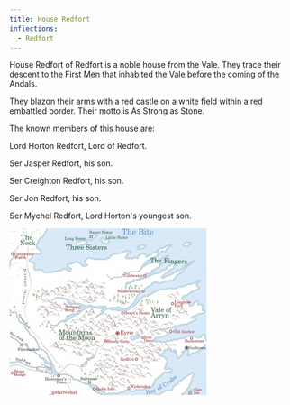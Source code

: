 ```yaml
---
title: House Redfort
inflections:
  - Redfort
---
```


House Redfort of Redfort is a noble house from the Vale. They trace their descent to the First Men that inhabited the Vale before the coming of the Andals.

They blazon their arms with a red castle on a white field within a red embattled border. Their motto is As Strong as Stone.

The known members of this house are:

Lord Horton Redfort, Lord of Redfort.

Ser Jasper Redfort, his son.

Ser Creighton Redfort, his son.

Ser Jon Redfort, his son.

Ser Mychel Redfort, Lord Horton's youngest son.

![Image](images/000009.jpg)


